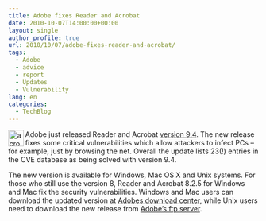 ```yaml
---
title: Adobe fixes Reader and Acrobat
date: 2010-10-07T14:00:00+00:00
layout: single
author_profile: true
url: 2010/10/07/adobe-fixes-reader-and-acrobat/
tags:
  - Adobe
  - advice
  - report
  - Updates
  - Vulnerability
lang: en
categories: 
  - TechBlog
---
```

<img title="acrobat_logo" border="0" alt="acrobat_logo" align="left" src="http://lh4.ggpht.com/_vaUVXcmC3OI/TK3LazWjdnI/AAAAAAAACmA/2BnShiDLkP0/acrobat_logo%5B4%5D.png?imgmax=800" width="31" height="33" />Adobe just released Reader and Acrobat [version 9.4](http://www.adobe.com/support/security/bulletins/apsb10-21.html). The new release fixes some critical vulnerabilities which allow attackers to infect PCs – for example, just by browsing the net. Overall the update lists 23(!) entries in the CVE database as being solved with version 9.4.

The new version is available for Windows, Mac OS X and Unix systems. For those who still use the version 8, Reader and Acrobat 8.2.5 for Windows and Mac fix the security vulnerabilities. Windows and Mac users can download the updated version at [Adobes download center](http://get.adobe.com/reader/), while Unix users need to download the new release from [Adobe’s ftp server](ftp://ftp.adobe.com/pub/adobe/reader/unix/9.x/9.4.0).